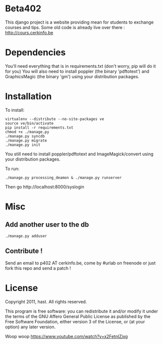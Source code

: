 Beta402
====

This django project is a website providing mean for students to exchange courses and tips.
Some old code is already live over there : http://cours.cerkinfo.be

Dependencies
============

You'll need everything that is in requirements.txt (don't worry, pip will do it for you)
You will also need to install poppler (the binary 'pdftotext') and GraphicsMagic (the binary 'gm') using your distribution packages.


Installation
=============================

To install:

    virtualenv --distribute --no-site-packages ve
    source ve/bin/activate
    pip install -r requirements.txt
    chmod +x ./manage.py
    ./manage.py syncdb
    ./manage.py migrate
    ./manage.py init

You still need to install poppler/pdftotext and ImageMagick/convert using your distribution packages.

To run:

	./manage.py processing_deamon & ./manage.py runserver

Then go http://localhost:8000/syslogin

Misc
====

Add another user to the db
--------------------------

	./manage.py adduser

Contribute !
------------

Send an email to p402 AT cerkinfo.be, come by #urlab on freenode or just fork this repo and send a patch !


License
=======

Copyright 2011, hast. All rights reserved.

This program is free software: you can redistribute it and/or modify
it under the terms of the GNU Affero General Public License as
published by the Free Software Foundation, either version 3 of the
License, or (at your option) any later version.


Woop woop https://www.youtube.com/watch?v=x2FetnIZjxg